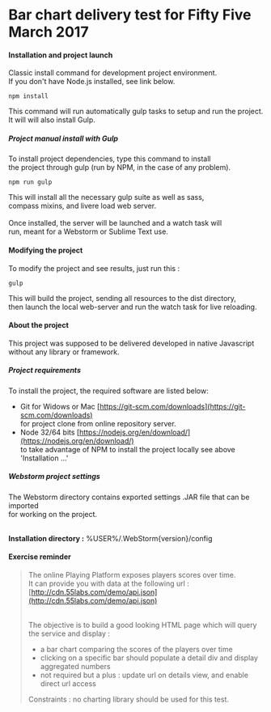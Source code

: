 Bar chart delivery test for Fifty Five March 2017
=================================================

#### Installation and project launch
Classic install command for development project environment.<br>
If you don't have Node.js installed, see link below.
```
npm install
```
This command will run automatically gulp tasks to setup and run the project.<br>
It will will also install Gulp.

##### Project manual install with Gulp
To install project dependencies, type this command to install<br>
the project through gulp (run by NPM, in the case of any problem).
```
npm run gulp
```
This will install all the necessary gulp suite as well as sass,<br>
compass mixins, and livere load web server.<br><br>
Once installed, the server will be launched and a watch task will<br>
run, meant for a Webstorm or Sublime Text use.

#### Modifying the project
To modify the project and see results, just run this :
```
gulp
```
This will build the project, sending all resources to the dist directory,<br>
then launch the local web-server and run the watch task for live reloading.

#### About the project
This project was supposed to be delivered developed in native Javascript<br>
without any library or framework.

##### Project requirements
To install the project, the required software are listed below:<br>

 - Git for Widows or Mac [https://git-scm.com/downloads](https://git-scm.com/downloads)<br> 
   for project clone from online repository server.
 - Node 32/64 bits [https://nodejs.org/en/download/](https://nodejs.org/en/download/)<br>
   to take advantage of NPM to install the project locally see above 'Installation ...'

##### Webstorm project settings
The Webstorm directory contains exported settings .JAR file that can be imported<br>
for working on the project.<br><br>

<b>Installation directory :</b> %USER%/.WebStorm{version}/config

#### Exercise reminder
>The online Playing Platform exposes players scores over time.<br>
>It can provide you with data at the following url :<br>
>[http://cdn.55labs.com/demo/api.json](http://cdn.55labs.com/demo/api.json)<br><br>
> 
>The objective is to build a good looking HTML page which will query the service and display :
> - a bar chart comparing the scores of the players over time
> - clicking on a specific bar should populate a detail div and display aggregated numbers
> - not required but a plus : update url on details view, and enable direct url access
> 
> Constraints : no charting library should be used for this test.